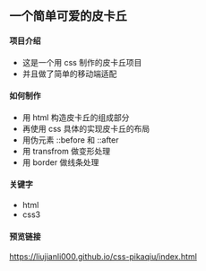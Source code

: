 ## 一个简单可爱的皮卡丘

#### 项目介绍
- 这是一个用 css 制作的皮卡丘项目
- 并且做了简单的移动端适配

#### 如何制作
- 用 html 构造皮卡丘的组成部分
- 再使用 css 具体的实现皮卡丘的布局
- 用伪元素 ::before 和 ::after
- 用 transfrom 做变形处理
- 用 border 做线条处理

#### 关键字
- html
- css3

#### 预览链接
https://liujianli000.github.io/css-pikaqiu/index.html
